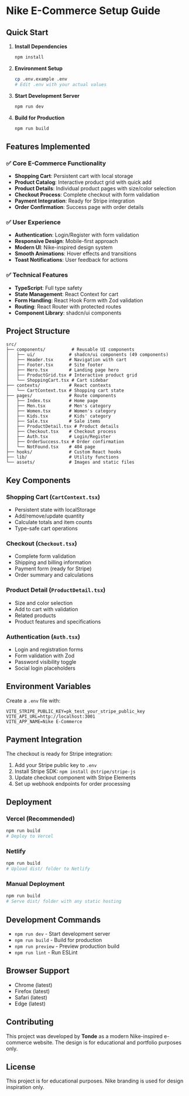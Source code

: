 # Nike E-Commerce Setup Guide

## Quick Start

1. **Install Dependencies**
   ```bash
   npm install
   ```

2. **Environment Setup**
   ```bash
   cp .env.example .env
   # Edit .env with your actual values
   ```

3. **Start Development Server**
   ```bash
   npm run dev
   ```

4. **Build for Production**
   ```bash
   npm run build
   ```

## Features Implemented

### ✅ Core E-Commerce Functionality
- **Shopping Cart**: Persistent cart with local storage
- **Product Catalog**: Interactive product grid with quick add
- **Product Details**: Individual product pages with size/color selection
- **Checkout Process**: Complete checkout with form validation
- **Payment Integration**: Ready for Stripe integration
- **Order Confirmation**: Success page with order details

### ✅ User Experience
- **Authentication**: Login/Register with form validation
- **Responsive Design**: Mobile-first approach
- **Modern UI**: Nike-inspired design system
- **Smooth Animations**: Hover effects and transitions
- **Toast Notifications**: User feedback for actions

### ✅ Technical Features
- **TypeScript**: Full type safety
- **State Management**: React Context for cart
- **Form Handling**: React Hook Form with Zod validation
- **Routing**: React Router with protected routes
- **Component Library**: shadcn/ui components

## Project Structure

```
src/
├── components/          # Reusable UI components
│   ├── ui/             # shadcn/ui components (49 components)
│   ├── Header.tsx      # Navigation with cart
│   ├── Footer.tsx      # Site footer
│   ├── Hero.tsx        # Landing page hero
│   ├── ProductGrid.tsx # Interactive product grid
│   └── ShoppingCart.tsx # Cart sidebar
├── contexts/           # React contexts
│   └── CartContext.tsx # Shopping cart state
├── pages/              # Route components
│   ├── Index.tsx       # Home page
│   ├── Men.tsx         # Men's category
│   ├── Women.tsx       # Women's category
│   ├── Kids.tsx        # Kids' category
│   ├── Sale.tsx        # Sale items
│   ├── ProductDetail.tsx # Product details
│   ├── Checkout.tsx    # Checkout process
│   ├── Auth.tsx        # Login/Register
│   ├── OrderSuccess.tsx # Order confirmation
│   └── NotFound.tsx    # 404 page
├── hooks/              # Custom React hooks
├── lib/                # Utility functions
└── assets/             # Images and static files
```

## Key Components

### Shopping Cart (`CartContext.tsx`)
- Persistent state with localStorage
- Add/remove/update quantity
- Calculate totals and item counts
- Type-safe cart operations

### Checkout (`Checkout.tsx`)
- Complete form validation
- Shipping and billing information
- Payment form (ready for Stripe)
- Order summary and calculations

### Product Detail (`ProductDetail.tsx`)
- Size and color selection
- Add to cart with validation
- Related products
- Product features and specifications

### Authentication (`Auth.tsx`)
- Login and registration forms
- Form validation with Zod
- Password visibility toggle
- Social login placeholders

## Environment Variables

Create a `.env` file with:

```env
VITE_STRIPE_PUBLIC_KEY=pk_test_your_stripe_public_key
VITE_API_URL=http://localhost:3001
VITE_APP_NAME=Nike E-Commerce
```

## Payment Integration

The checkout is ready for Stripe integration:

1. Add your Stripe public key to `.env`
2. Install Stripe SDK: `npm install @stripe/stripe-js`
3. Update checkout component with Stripe Elements
4. Set up webhook endpoints for order processing

## Deployment

### Vercel (Recommended)
```bash
npm run build
# Deploy to Vercel
```

### Netlify
```bash
npm run build
# Upload dist/ folder to Netlify
```

### Manual Deployment
```bash
npm run build
# Serve dist/ folder with any static hosting
```

## Development Commands

- `npm run dev` - Start development server
- `npm run build` - Build for production
- `npm run preview` - Preview production build
- `npm run lint` - Run ESLint

## Browser Support

- Chrome (latest)
- Firefox (latest)
- Safari (latest)
- Edge (latest)

## Contributing

This project was developed by **Tonde** as a modern Nike-inspired e-commerce website. The design is for educational and portfolio purposes only.

## License

This project is for educational purposes. Nike branding is used for design inspiration only.

